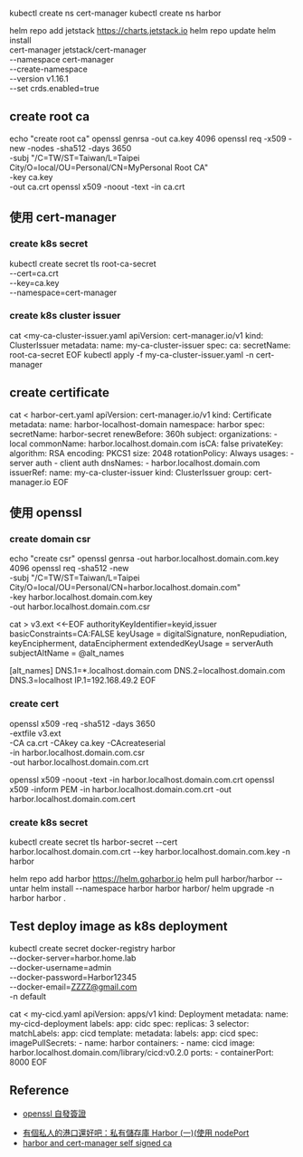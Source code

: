 kubectl create ns cert-manager
kubectl create ns harbor

helm repo add jetstack <https://charts.jetstack.io>
helm repo update
helm install \
  cert-manager jetstack/cert-manager \
  --namespace cert-manager \
  --create-namespace \
  --version v1.16.1 \
  --set crds.enabled=true

## create root ca

echo "create root ca"
openssl genrsa -out ca.key 4096
openssl req -x509 -new -nodes -sha512 -days 3650 \
 -subj "/C=TW/ST=Taiwan/L=Taipei City/O=local/OU=Personal/CN=MyPersonal Root CA" \
 -key ca.key \
 -out ca.crt
openssl x509 -noout -text -in ca.crt

## 使用 cert-manager

### create k8s secret

kubectl create secret tls root-ca-secret \
   --cert=ca.crt \
   --key=ca.key \
   --namespace=cert-manager

### create k8s cluster issuer

cat <<EOF >my-ca-cluster-issuer.yaml
apiVersion: cert-manager.io/v1
kind: ClusterIssuer
metadata:
  name: my-ca-cluster-issuer
spec:
  ca:
    secretName: root-ca-secret
EOF
kubectl apply -f my-ca-cluster-issuer.yaml -n cert-manager

## create certificate

cat <<EOF > harbor-cert.yaml
apiVersion: cert-manager.io/v1
kind: Certificate
metadata:
  name: harbor-localhost-domain
  namespace: harbor
spec:
  secretName: harbor-secret
  renewBefore: 360h
  subject:
    organizations:
    - local
  commonName: harbor.localhost.domain.com
  isCA: false
  privateKey:
    algorithm: RSA
    encoding: PKCS1
    size: 2048
    rotationPolicy: Always
  usages:
    - server auth
    - client auth
  dnsNames:
    - harbor.localhost.domain.com
  issuerRef:
    name: my-ca-cluster-issuer
    kind: ClusterIssuer
    group: cert-manager.io
EOF

## 使用 openssl

### create domain csr

echo "create csr"
openssl genrsa -out harbor.localhost.domain.com.key 4096
openssl req -sha512 -new \
    -subj "/C=TW/ST=Taiwan/L=Taipei City/O=local/OU=Personal/CN=harbor.localhost.domain.com" \
    -key harbor.localhost.domain.com.key \
    -out harbor.localhost.domain.com.csr

cat > v3.ext <<-EOF
authorityKeyIdentifier=keyid,issuer
basicConstraints=CA:FALSE
keyUsage = digitalSignature, nonRepudiation, keyEncipherment, dataEncipherment
extendedKeyUsage = serverAuth
subjectAltName = @alt_names

[alt_names]
DNS.1=*.localhost.domain.com
DNS.2=localhost.domain.com
DNS.3=localhost
IP.1=192.168.49.2
EOF

### create cert

openssl x509 -req -sha512 -days 3650 \
    -extfile v3.ext \
    -CA ca.crt -CAkey ca.key -CAcreateserial \
    -in harbor.localhost.domain.com.csr \
    -out harbor.localhost.domain.com.crt

openssl x509 -noout -text -in harbor.localhost.domain.com.crt
openssl x509 -inform PEM -in harbor.localhost.domain.com.crt -out harbor.localhost.domain.com.cert

### create k8s secret

kubectl create secret tls harbor-secret --cert harbor.localhost.domain.com.crt --key harbor.localhost.domain.com.key -n harbor

helm repo add harbor <https://helm.goharbor.io>
helm pull harbor/harbor --untar
helm install --namespace harbor harbor harbor/
helm upgrade -n harbor harbor .


## Test deploy image as k8s deployment
kubectl create secret docker-registry harbor \
  --docker-server=harbor.home.lab \
  --docker-username=admin \
  --docker-password=Harbor12345 \
  --docker-email=ZZZZ@gmail.com \
  -n default

cat <<EOF > my-cicd.yaml
apiVersion: apps/v1
kind: Deployment
metadata:
  name: my-cicd-deployment
  labels:
    app: cidc
spec:
  replicas: 3
  selector:
    matchLabels:
      app: cicd
  template:
    metadata:
      labels:
        app: cicd
    spec:
      imagePullSecrets:
      - name: harbor
      containers:
      - name: cicd
        image: harbor.localhost.domain.com/library/cicd:v0.2.0
        ports:
        - containerPort: 8000
EOF

## Reference

* [openssl 自發簽證](https://hackmd.io/@yzai/rJXYxFpmq)
- [有個私人的港口還好吧：私有儲存庫 Harbor (一)(使用 nodePort](https://ithelp.ithome.com.tw/articles/10300036)
- [harbor and cert-manager self signed ca](https://yuweisung.medium.com/harbor-cert-manager-self-signed-ca-and-containerd-docker-troubleshooting-16b48b34503d)
